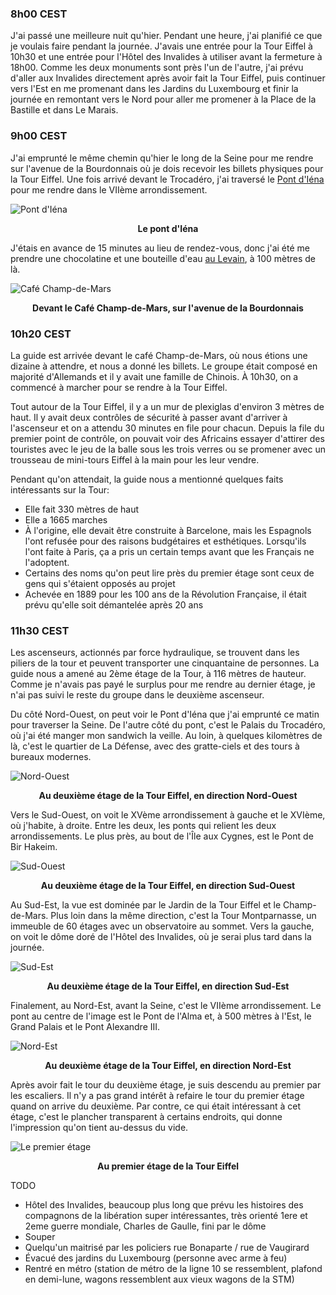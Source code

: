 ### 8h00 CEST
J'ai passé une meilleure nuit qu'hier. Pendant une heure, j'ai planifié ce que je voulais faire pendant la journée. J'avais une entrée pour la Tour Eiffel à 10h30 et une entrée pour l'Hôtel des Invalides à utiliser avant la fermeture à 18h00. Comme les deux monuments sont près l'un de l'autre, j'ai prévu d'aller aux Invalides directement après avoir fait la Tour Eiffel, puis continuer vers l'Est en me promenant dans les Jardins du Luxembourg et finir la journée en remontant vers le Nord pour aller me promener à la Place de la Bastille et dans Le Marais.
 
### 9h00 CEST
J'ai emprunté le même chemin qu'hier le long de la Seine pour me rendre sur l'avenue de la Bourdonnais où je dois recevoir les billets physiques pour la Tour Eiffel. Une fois arrivé devant le Trocadéro, j'ai traversé le [Pont d'Iéna](https://maps.app.goo.gl/T4ysU5ZcLTADBdaY6) pour me rendre dans le VIIème arrondissement.

![Pont d'Iéna](/assets/2024/04/20240427_europe/pont_iena.jpg)
<p align="center"><b>Le pont d'Iéna</b></p>

J'étais en avance de 15 minutes au lieu de rendez-vous, donc j'ai été me prendre une chocolatine et une bouteille d'eau [au Levain](https://maps.app.goo.gl/RvyZxgjttak2cHCi8), à 100 mètres de là.

![Café Champ-de-Mars](/assets/2024/04/20240427_europe/cafe_champ_de_mars.jpg)
<p align="center"><b>Devant le Café Champ-de-Mars, sur l'avenue de la Bourdonnais</b></p>

### 10h20 CEST
La guide est arrivée devant le café Champ-de-Mars, où nous étions une dizaine à attendre, et nous a donné les billets. Le groupe était composé en majorité d'Allemands et il y avait une famille de Chinois. À 10h30, on a commencé à marcher pour se rendre à la Tour Eiffel.

Tout autour de la Tour Eiffel, il y a un mur de plexiglas d'environ 3 mètres de haut. Il y avait deux contrôles de sécurité à passer avant d'arriver à l'ascenseur et on a attendu 30 minutes en file pour chacun. Depuis la file du premier point de contrôle, on pouvait voir des Africains essayer d'attirer des touristes avec le jeu de la balle sous les trois verres ou se promener avec un trousseau de mini-tours Eiffel à la main pour les leur vendre.

Pendant qu'on attendait, la guide nous a mentionné quelques faits intéressants sur la Tour:

- Elle fait 330 mètres de haut
- Elle a 1665 marches
- À l'origine, elle devait être construite à Barcelone, mais les Espagnols l'ont refusée pour des raisons budgétaires et esthétiques. Lorsqu'ils l'ont faite à Paris, ça a pris un certain temps avant que les Français ne l'adoptent.
- Certains des noms qu'on peut lire près du premier étage sont ceux de gens qui s'étaient opposés au projet
- Achevée en 1889 pour les 100 ans de la Révolution Française, il était prévu qu'elle soit démantelée après 20 ans

### 11h30 CEST
Les ascenseurs, actionnés par force hydraulique, se trouvent dans les piliers de la tour et peuvent transporter une cinquantaine de personnes. La guide nous a amené au 2ème étage de la Tour, à 116 mètres de hauteur. Comme je n'avais pas payé le surplus pour me rendre au dernier étage, je n'ai pas suivi le reste du groupe dans le deuxième ascenseur.

Du côté Nord-Ouest, on peut voir le Pont d'Iéna que j'ai emprunté ce matin pour traverser la Seine. De l'autre côté du pont, c'est le Palais du Trocadéro, où j'ai été manger mon sandwich la veille. Au loin, à quelques kilomètres de là, c'est le quartier de La Défense, avec des gratte-ciels et des tours à bureaux modernes.

![Nord-Ouest](/assets/2024/04/20240427_europe/eiffel_nw.jpg)
<p align="center"><b>Au deuxième étage de la Tour Eiffel, en direction Nord-Ouest</b></p>

Vers le Sud-Ouest, on voit le XVème arrondissement à gauche et le XVIème, où j'habite, à droite. Entre les deux, les ponts qui relient les deux arrondissements. Le plus près, au bout de l'Île aux Cygnes, est le Pont de Bir Hakeim.

![Sud-Ouest](/assets/2024/04/20240427_europe/eiffel_sw.jpg)
<p align="center"><b>Au deuxième étage de la Tour Eiffel, en direction Sud-Ouest</b></p>

Au Sud-Est, la vue est dominée par le Jardin de la Tour Eiffel et le Champ-de-Mars. Plus loin dans la même direction, c'est la Tour Montparnasse, un immeuble de 60 étages avec un observatoire au sommet. Vers la gauche, on voit le dôme doré de l'Hôtel des Invalides, où je serai plus tard dans la journée.

![Sud-Est](/assets/2024/04/20240427_europe/eiffel_se.jpg)
<p align="center"><b>Au deuxième étage de la Tour Eiffel, en direction Sud-Est</b></p>

Finalement, au Nord-Est, avant la Seine, c'est le VIIème arrondissement. Le pont au centre de l'image est le Pont de l'Alma et, à 500 mètres à l'Est, le Grand Palais et le Pont Alexandre III.

![Nord-Est](/assets/2024/04/20240427_europe/eiffel_ne.jpg)
<p align="center"><b>Au deuxième étage de la Tour Eiffel, en direction Nord-Est</b></p>

Après avoir fait le tour du deuxième étage, je suis descendu au premier par les escaliers. Il n'y a pas grand intérêt à refaire le tour du premier étage quand on arrive du deuxième. Par contre, ce qui était intéressant à cet étage, c'est le plancher transparent à certains endroits, qui donne l'impression qu'on tient au-dessus du vide.

![Le premier étage](/assets/2024/04/20240427_europe/eiffel_1st_floor.jpg)
<p align="center"><b>Au premier étage de la Tour Eiffel</b></p>

TODO
- Hôtel des Invalides, beaucoup plus long que prévu les histoires des compagnons de la libération super intéressantes, très orienté 1ere et 2eme guerre mondiale, Charles de Gaulle, fini par le dôme
- Souper
- Quelqu'un maitrisé par les policiers rue Bonaparte / rue de Vaugirard
- Évacué des jardins du Luxembourg (personne avec arme à feu)
- Rentré en métro (station de métro de la ligne 10 se ressemblent, plafond en demi-lune, wagons ressemblent aux vieux wagons de la STM)
